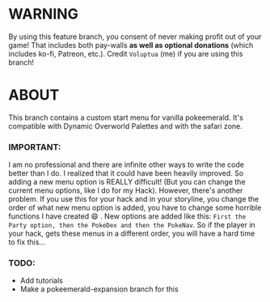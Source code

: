 # WARNING

By using this feature branch, you consent of never making profit out of your game! That includes both pay-walls **as well as optional donations** (which includes ko-fi, Patreon, etc.).
Credit `Voluptua` (me) if you are using this branch! 

# ABOUT

This branch contains a custom start menu for vanilla pokeemerald. 
It's compatible with Dynamic Overworld Palettes and with the safari zone. 

### IMPORTANT:
I am no professional and there are infinite other ways to write the code better than I do. I realized that it could have been heavily improved. So adding a new menu option is REALLY difficult! (But you can change the current menu options, like I do for my Hack). 
However, there's another problem. If you use this for your hack and in your storyline, you change the order of what new menu option is added, you have to change some horrible functions I have created :smile: .
New options are added like this: `First the Party option, then the PokeDex and then the PokeNav`. So if the player in your hack, gets these menus in a different order, you will have a hard time to fix this... 

### TODO: 
- Add tutorials
- Make a pokeemerald-expansion branch for this



